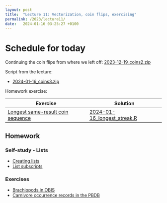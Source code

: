 ```yaml
---
layout: post
title:  "Lecture 11: Vectorization, coin flips, exercising"
permalink: /2023/lecture11/
date:   2024-01-16 03:25:27 +0100
---
```


# Schedule for today

Continuing the coin flips from where we left off: [2023-12-19_coins2.zip]({{site.url}}{{site.baseurl}}/data/scripts/2023winter/2023-12-19_coins2.zip) 

Script from the lecture:  
- [2024-01-16_coins3.zip]({{site.url}}{{site.baseurl}}/data/scripts/2023winter/2024-01-16_coins3.zip)


Homework exercise:  

| Exercise                                                                                                               | Solution |
|------------------------------------------------------------------------------------------------------------------------|----------|
| [Longest same-result coin sequence](https://adamkocsis.github.io/rkheion/Exercises/2023-12-12_ht_sequence_length.html) | [2024-01-16_longest_streak.R]({{site.url}}{{site.baseurl}}/data/scripts/2023winter/2024-01-16_longest_streak.R) |

## Homework 

### Self-study - Lists 

- [Creating lists](https://adamtkocsis.com/rkheion/2_Advanced_Beginner/14_lists/creating_lists.html)
- [List subscripts](https://adamtkocsis.com/rkheion/2_Advanced_Beginner/14_lists/list_subscripts.html)

### Exercises 

- [Brachiopods in OBIS](https://adamtkocsis.com/rkheion/Exercises/2023-04-05_obis_brachiopods.html)
- [Carnivore occurrence records in the PBDB](https://adamtkocsis.com/rkheion/Exercises/2023-02-19_carnivores_pbdb.html)

